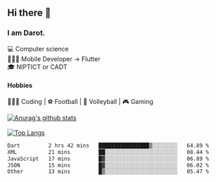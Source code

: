 ## Hi there 👋

### I am Darot.

💻 Computer science <br>
🧑🏻‍💻 Mobile Developer -> Flutter<br>
🎓 NIPTICT or CADT<br>

#### Hobbies 
🧑🏻‍💻 Coding  |  ⚽️ Football | 🏐 Volleyball | 🎮 Gaming<br>

<!-- [![Darot's GitHub stats](https://github-readme-stats.vercel.app/api?username=darot-chen)](https://github.com/darot-chen/github-readme-stats) -->
<!--
**darot-chen/darot-chen** is a ✨ _special_ ✨ repository because its `README.md` (this file) appears on your GitHub profile.

Here are some ideas to get you started:

- 🔭 I’m currently working on ...
- 🌱 I’m currently learning ...
- 👯 I’m looking to collaborate on ...
- 🤔 I’m looking for help with ...
- 💬 Ask me about ...
- 📫 How to reach me: ...
- 😄 Pronouns: ...
- ⚡ Fun fact: ...
-->

[![Anurag's github stats](https://github-readme-stats.vercel.app/api?username=darot-chen&count_private=true&theme=cobalt&show_icons=true)](https://github.com/darot-chen)
</br>
</br>
[![Top Langs](https://github-readme-stats.vercel.app/api/top-langs/?username=darot-chen&layout=compact&theme=cobalt)](https://github.com/darot-chen/)


<!--START_SECTION:waka-->

```txt
Dart         2 hrs 42 mins   ████████████████▒░░░░░░░░   64.89 %
XML          21 mins         ██░░░░░░░░░░░░░░░░░░░░░░░   08.44 %
JavaScript   17 mins         █▓░░░░░░░░░░░░░░░░░░░░░░░   06.89 %
JSON         15 mins         █▓░░░░░░░░░░░░░░░░░░░░░░░   06.02 %
Other        13 mins         █▒░░░░░░░░░░░░░░░░░░░░░░░   05.47 %
```

<!--END_SECTION:waka-->
